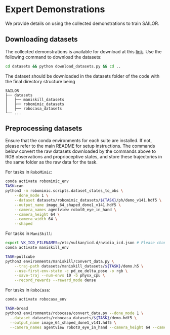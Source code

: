 # Expert Demonstrations
We provide details on using the collected demonstrations to train SAILOR.

## Downloading datasets
The collected demonstrations is available for download at this [link](https://huggingface.co/datasets/arnavkj1995/SAILOR/tree/main). Use the following command to download the datasets:
```bash
cd datasets && python download_datasets.py && cd ..
```

The dataset should be downloaded in the datasets folder of the code with the final directory structure being
```
SAILOR
├── datasets
│   ├── maniskill_datasets
│   ├── robomimic_datasets
│   ├── robocasa_datasets
└── ...
```

## Preprocessing datasets
Ensure that the conda environments for each suite are installed. If not, please refer to the main README for setup instructions. The commands below convert the raw datasets downloaded by the commands above to RGB observations and proprioceptive states, and store these trajectories in the same folder as the raw data for the task.

For tasks in `RoboMimic`:
```bash
conda activate robomimic_env
TASK=can
python3 -m robomimic.scripts.dataset_states_to_obs \
    --done_mode 1 \
    --dataset datasets/robomimic_datasets/${TASK}/ph/demo_v141.hdf5 \
    --output_name image_64_shaped_done1_v141.hdf5 \
    --camera_names agentview robot0_eye_in_hand \
    --camera_height 64 \
    --camera_width 64 \
    --shaped
```

For tasks in `ManiSkill`:
```bash
export VK_ICD_FILENAMES=/etc/vulkan/icd.d/nvidia_icd.json # Please change this to your vulkan path
conda activate maniskill_env

TASK=pullcube
python3 environments/maniskill/convert_data.py \
    --traj-path datasets/maniskill_datasets/${TASK}/demo.h5 \
    --use-first-env-state -c pd_ee_delta_pose -o rgb \
    --save-traj --num-envs 10 -b physx_cpu \
    --record_rewards --reward_mode dense 
```

For tasks in `RoboCasa`:
```bash
conda activate robocasa_env

TASK=bread
python3 environments/robocasa/convert_data.py --done_mode 1 \
  --dataset datasets/robocasa_datasets/${TASK}/demo.hdf5 \
  --output_name image_64_shaped_done1_v141.hdf5 \
  --camera_names agentview robot0_eye_in_hand --camera_height 64 --camera_width 64 --shaped
```